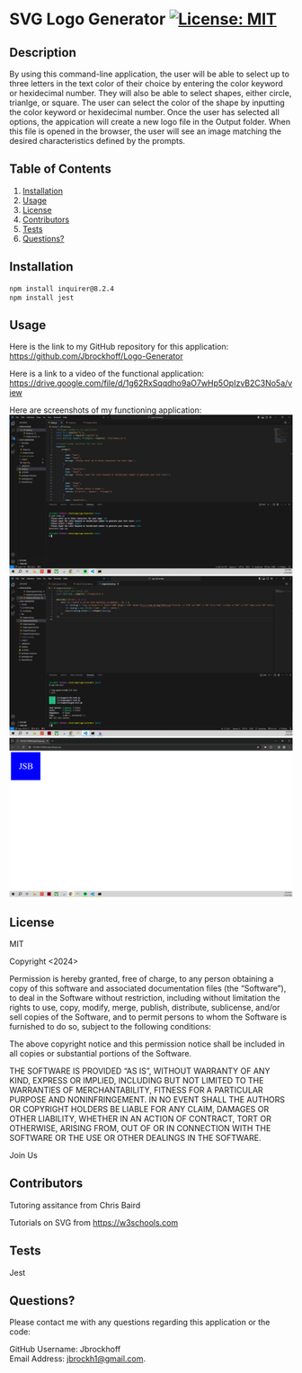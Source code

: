 # SVG Logo Generator [![License: MIT](https://img.shields.io/badge/License-MIT-yellow.svg)](https://opensource.org/licenses/MIT)
  
## Description
By using this command-line application, the user will be able to select up to three letters in the text color of their choice by entering the color keyword or hexidecimal number. They will also be able to select shapes, either circle, trianlge, or square. The user can select the color of the shape by inputting the color keyword or hexidecimal number. Once the user has selected all options, the appication will create a new logo file in the Output folder. When this file is opened in the browser, the user will see an image matching the desired characteristics defined by the prompts. 

## Table of Contents
1. [Installation](#installation)
2. [Usage](#usage)
3. [License](#license)
4. [Contributors](#contributors)
5. [Tests](#tests)
6. [Questions?](#questions)

## Installation
    npm install inquirer@8.2.4
    npm install jest
## Usage
Here is the link to my GitHub repository for this application:
https://github.com/Jbrockhoff/Logo-Generator  

Here is a link to a video of the functional application:
https://drive.google.com/file/d/1g62RxSqqdho9aO7wHp5OpIzvB2C3No5a/view

 Here are screenshots of my functioning application:
 ![prompts](./assets/prompts.png)
 ![test](./assets/testrun.png)
 ![result](./assets/result.png)

## License
MIT

Copyright <2024> <Jennie Brockhoff>

Permission is hereby granted, free of charge, to any person obtaining a copy of this software and associated documentation files (the “Software”), to deal in the Software without restriction, including without limitation the rights to use, copy, modify, merge, publish, distribute, sublicense, and/or sell copies of the Software, and to permit persons to whom the Software is furnished to do so, subject to the following conditions:

The above copyright notice and this permission notice shall be included in all copies or substantial portions of the Software.

THE SOFTWARE IS PROVIDED “AS IS”, WITHOUT WARRANTY OF ANY KIND, EXPRESS OR IMPLIED, INCLUDING BUT NOT LIMITED TO THE WARRANTIES OF MERCHANTABILITY, FITNESS FOR A PARTICULAR PURPOSE AND NONINFRINGEMENT. IN NO EVENT SHALL THE AUTHORS OR COPYRIGHT HOLDERS BE LIABLE FOR ANY CLAIM, DAMAGES OR OTHER LIABILITY, WHETHER IN AN ACTION OF CONTRACT, TORT OR OTHERWISE, ARISING FROM, OUT OF OR IN CONNECTION WITH THE SOFTWARE OR THE USE OR OTHER DEALINGS IN THE SOFTWARE.

Join Us


## Contributors
Tutoring assitance from Chris Baird

Tutorials on SVG from https://w3schools.com

## Tests
Jest

## Questions?
Please contact me with any questions regarding this application or the code:

GitHub Username: Jbrockhoff  
Email Address: jbrockh1@gmail.com. 
